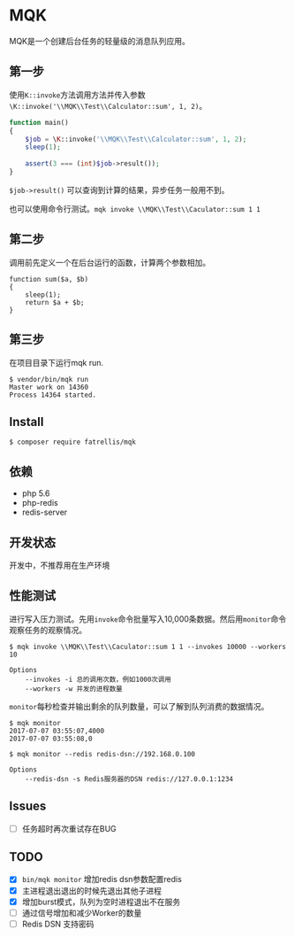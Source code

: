 MQK
====

MQK是一个创建后台任务的轻量级的消息队列应用。

## 第一步
使用`K::invoke`方法调用方法并传入参数`\K::invoke('\\MQK\\Test\\Calculator::sum', 1, 2)`。

```php
function main()
{
    $job = \K::invoke('\\MQK\\Test\\Calculator::sum', 1, 2);
    sleep(1);
    
    assert(3 === (int)$job->result());
}
```

`$job->result()` 可以查询到计算的结果，异步任务一般用不到。

也可以使用命令行测试。`mqk invoke \\MQK\\Test\\Caculator::sum 1 1`

## 第二步
调用前先定义一个在后台运行的函数，计算两个参数相加。

```
function sum($a, $b)
{
    sleep(1);
    return $a + $b;
}
```

## 第三步
在项目目录下运行mqk run.

```
$ vendor/bin/mqk run
Master work on 14360
Process 14364 started.
```

## Install

```shell
$ composer require fatrellis/mqk
```

## 依赖

- php 5.6
- php-redis
- redis-server

## 开发状态

开发中，不推荐用在生产环境

## 性能测试

进行写入压力测试。先用`invoke`命令批量写入10,000条数据。然后用`monitor`命令观察任务的观察情况。

```shell
$ mqk invoke \\MQK\\Test\\Caculator::sum 1 1 --invokes 10000 --workers 10

Options
    --invokes -i 总的调用次数，例如1000次调用
    --workers -w 并发的进程数量
```

`monitor`每秒检查并输出剩余的队列数量，可以了解到队列消费的数据情况。

```shell
$ mqk monitor
2017-07-07 03:55:07,4000
2017-07-07 03:55:08,0

$ mqk monitor --redis redis-dsn://192.168.0.100

Options
    --redis-dsn -s Redis服务器的DSN redis://127.0.0.1:1234
```

## Issues

- [ ] 任务超时再次重试存在BUG

## TODO

- [x] `bin/mqk monitor` 增加redis dsn参数配置redis
- [x] 主进程退出退出的时候先退出其他子进程
- [x] 增加burst模式，队列为空时进程退出不在服务
- [ ] 通过信号增加和减少Worker的数量
- [ ] Redis DSN 支持密码